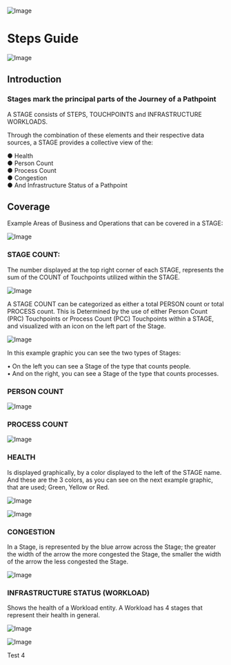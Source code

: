
![Image](screenshots/logo_pathpoint.png)

# Steps Guide

![Image](screenshots/stages.png)

## Introduction

### Stages mark the principal parts of the Journey of a Pathpoint   

A STAGE consists of  STEPS, TOUCHPOINTS and INFRASTRUCTURE WORKLOADS. 

Through the combination of these elements and their respective data sources, a STAGE provides a collective view of the:

●	Health  
●	Person Count  
●	Process Count  
●	Congestion  
●	And Infrastructure Status of a Pathpoint



## Coverage

Example Areas of Business and Operations that can be covered in a STAGE:

![Image](screenshots/stages2.png)


### STAGE COUNT: 

The number displayed at the top right corner of each STAGE, represents the sum of the COUNT of Touchpoints utilized within the STAGE.

![Image](screenshots/stages1.png)

A STAGE COUNT can be categorized as either a total PERSON count or total PROCESS count. This is Determined by the use of either Person Count (PRC) Touchpoints or Process Count (PCC) Touchpoints within a STAGE, and visualized with an icon on the left part of the Stage.

![Image](screenshots/stages4.png)

In this example graphic you can see the two types of Stages:

•	On the left you can see a Stage of the type that counts people.   
•	And on the right, you can see a Stage of the type that counts processes.

### PERSON COUNT 

![Image](screenshots/stages5.png)

### PROCESS COUNT 

![Image](screenshots/stages6.png)


### HEALTH 

Is displayed graphically, by a color displayed to the left of the STAGE name. And these are the 3 colors, as you can see on the next example graphic, that are used; Green, Yellow or Red.
 
![Image](screenshots/stages7.png)

![Image](screenshots/stages8.png)

### CONGESTION

In a Stage, is represented by the blue arrow across the Stage; the greater the width of the arrow the more congested the Stage, the smaller the width of the arrow the less congested the Stage.

![Image](screenshots/stages9.png)

### INFRASTRUCTURE STATUS (WORKLOAD)

Shows the health of a Workload entity. A Workload has 4 stages that represent their health in general.

![Image](screenshots/stages10.png)

![Image](screenshots/stages11.png)


Test 4


